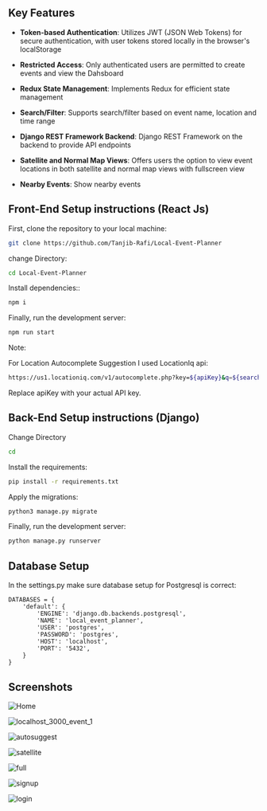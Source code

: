 ## Key Features

- **Token-based Authentication**: Utilizes JWT (JSON Web Tokens) for secure authentication, with user tokens stored locally in the browser's localStorage

- **Restricted Access**: Only authenticated users are permitted to create events and view the Dahsboard

- **Redux State Management**: Implements Redux for efficient state management

- **Search/Filter**: Supports search/filter based on event name, location and time range 

- **Django REST Framework Backend**: Django REST Framework on the backend to provide API endpoints

- **Satellite and Normal Map Views**: Offers users the option to view event locations in both satellite and normal map views with fullscreen view

- **Nearby Events**: Show nearby events


## Front-End Setup instructions (React Js)

First, clone the repository to your local machine:

```bash
git clone https://github.com/Tanjib-Rafi/Local-Event-Planner
```

change Directory:

```bash
cd Local-Event-Planner
```

Install dependencies::

```bash
npm i
```

Finally, run the development server:

```bash
npm run start
```

Note:

For Location Autocomplete Suggestion I used LocationIq api:
```bash
https://us1.locationiq.com/v1/autocomplete.php?key=${apiKey}&q=${searchQuery}&limit=5&format=json
```
Replace apiKey with your actual API key.



## Back-End Setup instructions (Django)

Change Directory

```bash
cd 
```

Install the requirements:

```bash
pip install -r requirements.txt
```

Apply the migrations:

```bash
python3 manage.py migrate
```

Finally, run the development server:

```bash
python manage.py runserver
```

## Database Setup

In the settings.py make sure database setup for Postgresql is correct:

```
DATABASES = {
    'default': {
        'ENGINE': 'django.db.backends.postgresql',
        'NAME': 'local_event_planner',
        'USER': 'postgres',
        'PASSWORD': 'postgres',
        'HOST': 'localhost',
        'PORT': '5432',
    }
}

```

## Screenshots

![Home](https://github.com/Tanjib-Rafi/Local-Event-Planner/assets/68615390/07165304-198e-4197-8815-82cf0f3e94e5)

![localhost_3000_event_1](https://github.com/Tanjib-Rafi/Local-Event-Planner/assets/68615390/b1722aa1-fac1-41e7-8b47-946f92f5c148)

![autosuggest](https://github.com/Tanjib-Rafi/Local-Event-Planner/assets/68615390/813bb850-64f8-4b46-bdd5-579891ab80ff)

![satellite](https://github.com/Tanjib-Rafi/Local-Event-Planner/assets/68615390/6811f530-ee73-48b3-ac77-dc9dc8492829)

![full](https://github.com/Tanjib-Rafi/Local-Event-Planner/assets/68615390/78f9f76c-e01c-4f4e-8bc2-565224f6a2a8)

![signup](https://github.com/Tanjib-Rafi/Local-Event-Planner/assets/68615390/f7f6f33b-7a77-4001-88d1-c3d708d7ad07)

![login](https://github.com/Tanjib-Rafi/Local-Event-Planner/assets/68615390/10704527-b25c-4162-b7fa-e6211710604d)















